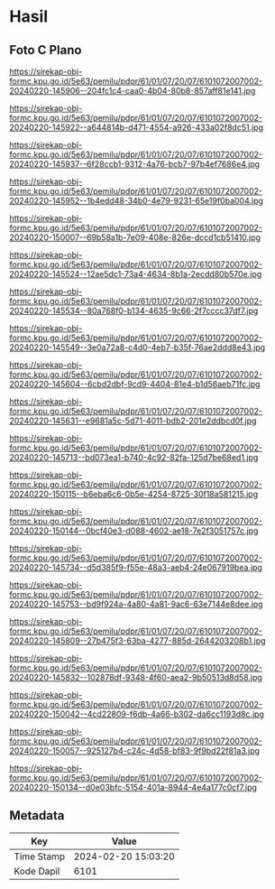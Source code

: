 # Hasil

## Foto C Plano

https://sirekap-obj-formc.kpu.go.id/5e63/pemilu/pdpr/61/01/07/20/07/6101072007002-20240220-145906--204fc1c4-caa0-4b04-80b8-857aff81e141.jpg

https://sirekap-obj-formc.kpu.go.id/5e63/pemilu/pdpr/61/01/07/20/07/6101072007002-20240220-145922--a644814b-d471-4554-a926-433a02f8dc51.jpg

https://sirekap-obj-formc.kpu.go.id/5e63/pemilu/pdpr/61/01/07/20/07/6101072007002-20240220-145937--6f28ccb1-9312-4a76-bcb7-97b4ef7686e4.jpg

https://sirekap-obj-formc.kpu.go.id/5e63/pemilu/pdpr/61/01/07/20/07/6101072007002-20240220-145952--1b4edd48-34b0-4e79-9231-65e19f0ba004.jpg

https://sirekap-obj-formc.kpu.go.id/5e63/pemilu/pdpr/61/01/07/20/07/6101072007002-20240220-150007--69b58a1b-7e09-408e-826e-dccd1cb51410.jpg

https://sirekap-obj-formc.kpu.go.id/5e63/pemilu/pdpr/61/01/07/20/07/6101072007002-20240220-145524--12ae5dc1-73a4-4634-8b1a-2ecdd80b570e.jpg

https://sirekap-obj-formc.kpu.go.id/5e63/pemilu/pdpr/61/01/07/20/07/6101072007002-20240220-145534--80a768f0-b134-4635-9c66-2f7cccc37df7.jpg

https://sirekap-obj-formc.kpu.go.id/5e63/pemilu/pdpr/61/01/07/20/07/6101072007002-20240220-145549--3e0a72a8-c4d0-4eb7-b35f-76ae2ddd8e43.jpg

https://sirekap-obj-formc.kpu.go.id/5e63/pemilu/pdpr/61/01/07/20/07/6101072007002-20240220-145604--6cbd2dbf-9cd9-4404-81e4-b1d56aeb71fc.jpg

https://sirekap-obj-formc.kpu.go.id/5e63/pemilu/pdpr/61/01/07/20/07/6101072007002-20240220-145631--e9681a5c-5d71-4011-bdb2-201e2ddbcd0f.jpg

https://sirekap-obj-formc.kpu.go.id/5e63/pemilu/pdpr/61/01/07/20/07/6101072007002-20240220-145713--bd073ea1-b740-4c92-82fa-125d7be68ed1.jpg

https://sirekap-obj-formc.kpu.go.id/5e63/pemilu/pdpr/61/01/07/20/07/6101072007002-20240220-150115--b6eba6c6-0b5e-4254-8725-30f18a581215.jpg

https://sirekap-obj-formc.kpu.go.id/5e63/pemilu/pdpr/61/01/07/20/07/6101072007002-20240220-150144--0bcf40e3-d088-4602-ae18-7e2f3051757c.jpg

https://sirekap-obj-formc.kpu.go.id/5e63/pemilu/pdpr/61/01/07/20/07/6101072007002-20240220-145734--d5d385f9-f55e-48a3-aeb4-24e067919bea.jpg

https://sirekap-obj-formc.kpu.go.id/5e63/pemilu/pdpr/61/01/07/20/07/6101072007002-20240220-145753--bd9f924a-4a80-4a81-9ac6-63e7144e8dee.jpg

https://sirekap-obj-formc.kpu.go.id/5e63/pemilu/pdpr/61/01/07/20/07/6101072007002-20240220-145809--27b475f3-63ba-4277-885d-2644203208b1.jpg

https://sirekap-obj-formc.kpu.go.id/5e63/pemilu/pdpr/61/01/07/20/07/6101072007002-20240220-145832--102878df-9348-4f60-aea2-9b50513d8d58.jpg

https://sirekap-obj-formc.kpu.go.id/5e63/pemilu/pdpr/61/01/07/20/07/6101072007002-20240220-150042--4cd22809-f6db-4a66-b302-da6cc1193d8c.jpg

https://sirekap-obj-formc.kpu.go.id/5e63/pemilu/pdpr/61/01/07/20/07/6101072007002-20240220-150057--925127b4-c24c-4d58-bf83-9f9bd22f81a3.jpg

https://sirekap-obj-formc.kpu.go.id/5e63/pemilu/pdpr/61/01/07/20/07/6101072007002-20240220-150134--d0e03bfc-5154-401a-8944-4e4a177c0cf7.jpg


## Metadata

| Key        | Value               |
| ---------- | ------------------- |
| Time Stamp | 2024-02-20 15:03:20 |
| Kode Dapil | 6101                |



